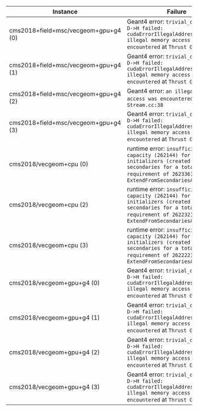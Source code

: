| Instance                             | Failure                                                                                                                                                                                |
| ------------------------------------ | -------------------------------------------------------------------------------------------------------------------------------------------------------------------------------------- |
| cms2018+field+msc/vecgeom+gpu+g4 (0) | Geant4 error: `trivial_device_copy D->H failed: cudaErrorIllegalAddress: an illegal memory access was encountered` at `Thrust GPU library`                                             |
| cms2018+field+msc/vecgeom+gpu+g4 (1) | Geant4 error: `trivial_device_copy D->H failed: cudaErrorIllegalAddress: an illegal memory access was encountered` at `Thrust GPU library`                                             |
| cms2018+field+msc/vecgeom+gpu+g4 (2) | Geant4 error: `an illegal memory access was encountered` at `Stream.cc:38`                                                                                                             |
| cms2018+field+msc/vecgeom+gpu+g4 (3) | Geant4 error: `trivial_device_copy D->H failed: cudaErrorIllegalAddress: an illegal memory access was encountered` at `Thrust GPU library`                                             |
| cms2018/vecgeom+cpu (0)              | runtime error: `insufficient capacity (262144) for track initializers (created 855 new secondaries for a total capacity requirement of 262336)` at `ExtendFromSecondariesAction.cc:82` |
| cms2018/vecgeom+cpu (2)              | runtime error: `insufficient capacity (262144) for track initializers (created 968 new secondaries for a total capacity requirement of 262232)` at `ExtendFromSecondariesAction.cc:82` |
| cms2018/vecgeom+cpu (3)              | runtime error: `insufficient capacity (262144) for track initializers (created 987 new secondaries for a total capacity requirement of 262222)` at `ExtendFromSecondariesAction.cc:82` |
| cms2018/vecgeom+gpu+g4 (0)           | Geant4 error: `trivial_device_copy D->H failed: cudaErrorIllegalAddress: an illegal memory access was encountered` at `Thrust GPU library`                                             |
| cms2018/vecgeom+gpu+g4 (1)           | Geant4 error: `trivial_device_copy D->H failed: cudaErrorIllegalAddress: an illegal memory access was encountered` at `Thrust GPU library`                                             |
| cms2018/vecgeom+gpu+g4 (2)           | Geant4 error: `trivial_device_copy D->H failed: cudaErrorIllegalAddress: an illegal memory access was encountered` at `Thrust GPU library`                                             |
| cms2018/vecgeom+gpu+g4 (3)           | Geant4 error: `trivial_device_copy D->H failed: cudaErrorIllegalAddress: an illegal memory access was encountered` at `Thrust GPU library`                                             |
